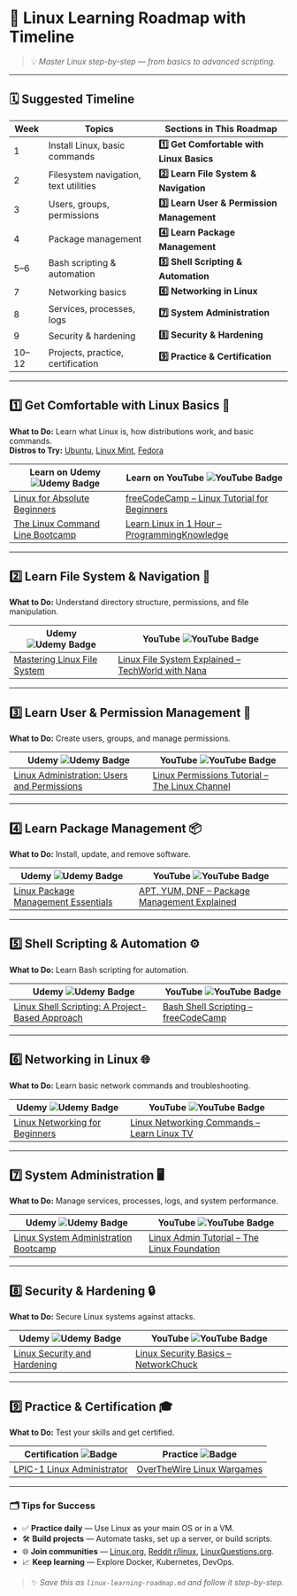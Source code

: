 # 🐧 Linux Learning Roadmap with Timeline

> 💡 *Master Linux step-by-step — from basics to advanced scripting.*

---

## 🗓️ Suggested Timeline

| Week | Topics | Sections in This Roadmap |
|------|--------|--------------------------|
| 1 | Install Linux, basic commands | **1️⃣ Get Comfortable with Linux Basics** |
| 2 | Filesystem navigation, text utilities | **2️⃣ Learn File System & Navigation** |
| 3 | Users, groups, permissions | **3️⃣ Learn User & Permission Management** |
| 4 | Package management | **4️⃣ Learn Package Management** |
| 5–6 | Bash scripting & automation | **5️⃣ Shell Scripting & Automation** |
| 7 | Networking basics | **6️⃣ Networking in Linux** |
| 8 | Services, processes, logs | **7️⃣ System Administration** |
| 9 | Security & hardening | **8️⃣ Security & Hardening** |
| 10–12 | Projects, practice, certification | **9️⃣ Practice & Certification** |

---

## 1️⃣ Get Comfortable with Linux Basics 📜
**What to Do:** Learn what Linux is, how distributions work, and basic commands.  
**Distros to Try:** [Ubuntu](https://ubuntu.com), [Linux Mint](https://linuxmint.com), [Fedora](https://getfedora.org)  

| Learn on Udemy ![Udemy Badge](https://img.shields.io/badge/Udemy-Learn-orange) | Learn on YouTube ![YouTube Badge](https://img.shields.io/badge/YouTube-Watch-red) |
|----------------------------------------------|----------------------------------------------|
| [Linux for Absolute Beginners](https://www.udemy.com/course/linux-for-absolute-beginners/) | [freeCodeCamp – Linux Tutorial for Beginners](https://www.youtube.com/watch?v=sWbUDq4S6Y8) |
| [The Linux Command Line Bootcamp](https://www.udemy.com/course/the-linux-command-line-bootcamp/) | [Learn Linux in 1 Hour – ProgrammingKnowledge](https://www.youtube.com/watch?v=IVquJh3DXUA) |

---

## 2️⃣ Learn File System & Navigation 📂
**What to Do:** Understand directory structure, permissions, and file manipulation.

| Udemy ![Udemy Badge](https://img.shields.io/badge/Udemy-Learn-orange) | YouTube ![YouTube Badge](https://img.shields.io/badge/YouTube-Watch-red) |
|-----------------------------------|-----------------------------------|
| [Mastering Linux File System](https://www.udemy.com/course/linux-file-system/) | [Linux File System Explained – TechWorld with Nana](https://www.youtube.com/watch?v=HbgzrKJvDRw) |

---

## 3️⃣ Learn User & Permission Management 🔐
**What to Do:** Create users, groups, and manage permissions.

| Udemy ![Udemy Badge](https://img.shields.io/badge/Udemy-Learn-orange) | YouTube ![YouTube Badge](https://img.shields.io/badge/YouTube-Watch-red) |
|-----------------------------------|-----------------------------------|
| [Linux Administration: Users and Permissions](https://www.udemy.com/course/linux-administration-users-and-permissions/) | [Linux Permissions Tutorial – The Linux Channel](https://www.youtube.com/watch?v=ZtqBQ68cfJc) |

---

## 4️⃣ Learn Package Management 📦
**What to Do:** Install, update, and remove software.

| Udemy ![Udemy Badge](https://img.shields.io/badge/Udemy-Learn-orange) | YouTube ![YouTube Badge](https://img.shields.io/badge/YouTube-Watch-red) |
|-----------------------------------|-----------------------------------|
| [Linux Package Management Essentials](https://www.udemy.com/course/linux-package-management/) | [APT, YUM, DNF – Package Management Explained](https://www.youtube.com/watch?v=V2t5cCHo1Z0) |

---

## 5️⃣ Shell Scripting & Automation ⚙️
**What to Do:** Learn Bash scripting for automation.

| Udemy ![Udemy Badge](https://img.shields.io/badge/Udemy-Learn-orange) | YouTube ![YouTube Badge](https://img.shields.io/badge/YouTube-Watch-red) |
|-----------------------------------|-----------------------------------|
| [Linux Shell Scripting: A Project-Based Approach](https://www.udemy.com/course/linux-shell-scripting-projects/) | [Bash Shell Scripting – freeCodeCamp](https://www.youtube.com/watch?v=tK9Oc6AEnR4) |

---

## 6️⃣ Networking in Linux 🌐
**What to Do:** Learn basic network commands and troubleshooting.

| Udemy ![Udemy Badge](https://img.shields.io/badge/Udemy-Learn-orange) | YouTube ![YouTube Badge](https://img.shields.io/badge/YouTube-Watch-red) |
|-----------------------------------|-----------------------------------|
| [Linux Networking for Beginners](https://www.udemy.com/course/linux-networking-for-beginners/) | [Linux Networking Commands – Learn Linux TV](https://www.youtube.com/watch?v=VzwbGaxc7nk) |

---

## 7️⃣ System Administration 🖥️
**What to Do:** Manage services, processes, logs, and system performance.

| Udemy ![Udemy Badge](https://img.shields.io/badge/Udemy-Learn-orange) | YouTube ![YouTube Badge](https://img.shields.io/badge/YouTube-Watch-red) |
|-----------------------------------|-----------------------------------|
| [Linux System Administration Bootcamp](https://www.udemy.com/course/linux-system-administration-bootcamp/) | [Linux Admin Tutorial – The Linux Foundation](https://www.youtube.com/watch?v=IVquJh3DXUA) |

---

## 8️⃣ Security & Hardening 🔒
**What to Do:** Secure Linux systems against attacks.

| Udemy ![Udemy Badge](https://img.shields.io/badge/Udemy-Learn-orange) | YouTube ![YouTube Badge](https://img.shields.io/badge/YouTube-Watch-red) |
|-----------------------------------|-----------------------------------|
| [Linux Security and Hardening](https://www.udemy.com/course/linux-security-and-hardening/) | [Linux Security Basics – NetworkChuck](https://www.youtube.com/watch?v=Rsl8xJ_c3OY) |

---

## 9️⃣ Practice & Certification 🎓
**What to Do:** Test your skills and get certified.

| Certification ![Badge](https://img.shields.io/badge/Certification-Linux%20Essentials-blue) | Practice ![Badge](https://img.shields.io/badge/Practice-Hands%20On-brightgreen) |
|-----------------------------------|-----------------------------------|
| [LPIC-1 Linux Administrator](https://www.lpi.org/our-certifications/linux-professional-institute-certifications-overview) | [OverTheWire Linux Wargames](https://overthewire.org/wargames/) |

---

### 🗂️ Tips for Success
- ✅ **Practice daily** — Use Linux as your main OS or in a VM.
- 🛠️ **Build projects** — Automate tasks, set up a server, or build scripts.
- 🌐 **Join communities** — [Linux.org](https://www.linux.org), [Reddit r/linux](https://www.reddit.com/r/linux/), [LinuxQuestions.org](https://www.linuxquestions.org).
- 📈 **Keep learning** — Explore Docker, Kubernetes, DevOps.

> ✨ *Save this as `linux-learning-roadmap.md` and follow it step-by-step.*
